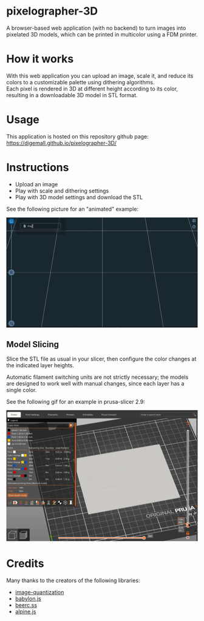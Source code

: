 # pixelographer-3D

A browser-based web application (with no backend) to turn images into pixelated 3D models, which can be printed in multicolor using a FDM printer.

# How it works

With this web application you can upload an image, scale it, and reduce its colors to a customizable palette using dithering algorithms.  
Each pixel is rendered in 3D at different height according to its color, resulting in a downloadable 3D model in STL format.  

# Usage

This application is hosted on this repository github page: https://digemall.github.io/pixelographer-3D/

# Instructions

- Upload an image
- Play with scale and dithering settings
- Play with 3D model settings and download the STL

See the following picture for an "animated" example:

![Instructions](imgs/instructions.gif?raw=true "Instructions")

## Model Slicing

Slice the STL file as usual in your slicer, then configure the color changes at the indicated layer heights.  

Automatic filament switching units are not strictly necessary; the models are designed to work well with manual changes, since each layer has a single color. 

See the following gif for an example in prusa-slicer 2.9:

![Instructions](imgs/colors_in_slicer.gif?raw=true "Instructions")


# Credits

Many thanks to the creators of the following libraries:
- [image-quantization](https://github.com/ibezkrovnyi/image-quantization)
- [babylon.js](https://github.com/BabylonJS/Babylon.js)
- [beerc.ss](https://github.com/beercss/beercss)
- [alpine.js](https://github.com/alpinejs/alpine)